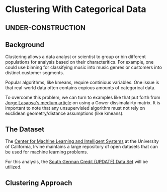 # Clustering With Categorical Data

## UNDER-CONSTRUCTION

## Background

Clustering allows a data analyst or scientist to group or bin different populations for analysis based on their characteritics. For example, one could use binning for classifying music into music genres or customers into distinct customer segments.

Popular algorithms, like kmeans, require continious variables. One issue is that real-world data often contains copious amounts of categorical data. 

To overcome this problem, we can turn to examples like that put forth from [Jorge Lasaosa's medium article](https://towardsdatascience.com/clustering-on-numerical-and-categorical-features-6e0ebcf1cbad) on using a Gower dissimalairty matrix. It is important to note that any unsupervisied algorithm must not rely on euclidean geometry/distance assumptions (like kmeans). 

## The Dataset

The [Center for Machine Learning and Intelligent Systems](https://archive.ics.uci.edu/ml/index.php) at the University of California, Irvine maintains a large repository of open datasets that can be used for machine learning problems. 

For this analysis, the [South German Credit (UPDATE) Data Set](https://archive.ics.uci.edu/ml/datasets/South+German+Credit+%28UPDATE%29#) will be utilized.

## Clustering Approach


